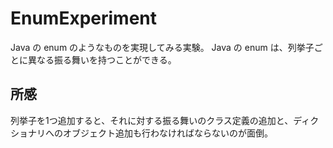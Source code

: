 # EnumExperiment
Java の enum のようなものを実現してみる実験。
Java の enum は、列挙子ごとに異なる振る舞いを持つことができる。

## 所感
列挙子を1つ追加すると、それに対する振る舞いのクラス定義の追加と、ディクショナリへのオブジェクト追加も行わなければならないのが面倒。
